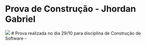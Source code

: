 # Prova de Construção - Jhordan Gabriel
<img src="https://api.travis-ci.org/jhordangab/prova-construcao.svg?branch=master">
#
Prova realizada no dia 29/10 para  disciplina de Construção de Software - 
